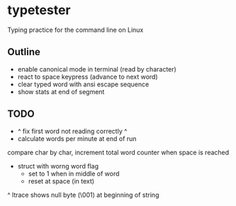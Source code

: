 # typetester

Typing practice for the command line on Linux

## Outline

- enable canonical mode in terminal (read by character) 
- react to space keypress (advance to next word)
- clear typed word with ansi escape sequence
- show stats at end of segment

## TODO
- ^ fix first word not reading correctly ^
- calculate words per minute at end of run 


compare char by char, increment total word counter when space is reached 

- struct with worng word flag
	- set to 1 when in middle of word
	- reset at space (in text)

^ ltrace shows null byte (\001) at beginning of string

